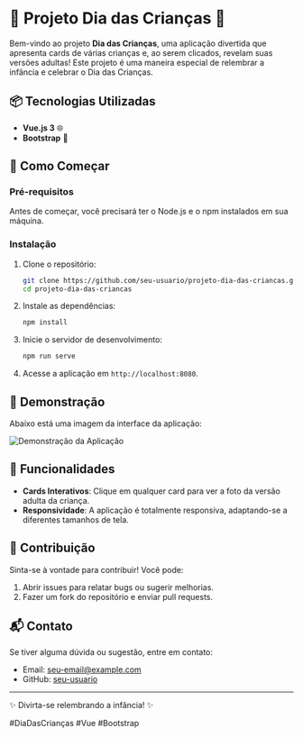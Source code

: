 # 🎉 Projeto Dia das Crianças 🎈

Bem-vindo ao projeto **Dia das Crianças**, uma aplicação divertida que apresenta cards de várias crianças e, ao serem clicados, revelam suas versões adultas! Este projeto é uma maneira especial de relembrar a infância e celebrar o Dia das Crianças.

## 📦 Tecnologias Utilizadas

- **Vue.js 3** 🌐
- **Bootstrap** 🎨

## 🚀 Como Começar

### Pré-requisitos

Antes de começar, você precisará ter o Node.js e o npm instalados em sua máquina.

### Instalação

1. Clone o repositório:
   ```bash
   git clone https://github.com/seu-usuario/projeto-dia-das-criancas.git
   cd projeto-dia-das-criancas
   ```

2. Instale as dependências:
   ```bash
   npm install
   ```

3. Inicie o servidor de desenvolvimento:
   ```bash
   npm run serve
   ```

4. Acesse a aplicação em `http://localhost:8080`.

## 🎨 Demonstração

Abaixo está uma imagem da interface da aplicação:

![Demonstração da Aplicação](link-para-a-imagem)

## 📸 Funcionalidades

- **Cards Interativos**: Clique em qualquer card para ver a foto da versão adulta da criança.
- **Responsividade**: A aplicação é totalmente responsiva, adaptando-se a diferentes tamanhos de tela.

## 📄 Contribuição

Sinta-se à vontade para contribuir! Você pode:

1. Abrir issues para relatar bugs ou sugerir melhorias.
2. Fazer um fork do repositório e enviar pull requests.

## 📬 Contato

Se tiver alguma dúvida ou sugestão, entre em contato:

- Email: seu-email@example.com
- GitHub: [seu-usuario](https://github.com/seu-usuario)

---

✨ Divirta-se relembrando a infância! ✨

#DiaDasCrianças #Vue #Bootstrap
